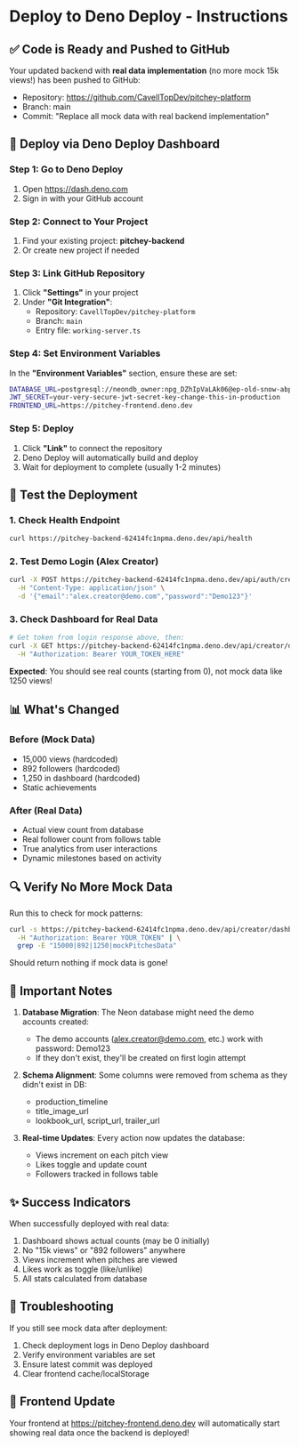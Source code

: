 # Deploy to Deno Deploy - Instructions

## ✅ Code is Ready and Pushed to GitHub

Your updated backend with **real data implementation** (no more mock 15k views!) has been pushed to GitHub:
- Repository: https://github.com/CavellTopDev/pitchey-platform
- Branch: main
- Commit: "Replace all mock data with real backend implementation"

## 🚀 Deploy via Deno Deploy Dashboard

### Step 1: Go to Deno Deploy
1. Open https://dash.deno.com
2. Sign in with your GitHub account

### Step 2: Connect to Your Project
1. Find your existing project: **pitchey-backend**
2. Or create new project if needed

### Step 3: Link GitHub Repository
1. Click **"Settings"** in your project
2. Under **"Git Integration"**:
   - Repository: `CavellTopDev/pitchey-platform`
   - Branch: `main`
   - Entry file: `working-server.ts`

### Step 4: Set Environment Variables
In the **"Environment Variables"** section, ensure these are set:

```bash
DATABASE_URL=postgresql://neondb_owner:npg_DZhIpVaLAk06@ep-old-snow-abpr94lc-pooler.eu-west-2.aws.neon.tech/neondb?sslmode=require
JWT_SECRET=your-very-secure-jwt-secret-key-change-this-in-production
FRONTEND_URL=https://pitchey-frontend.deno.dev
```

### Step 5: Deploy
1. Click **"Link"** to connect the repository
2. Deno Deploy will automatically build and deploy
3. Wait for deployment to complete (usually 1-2 minutes)

## 🧪 Test the Deployment

### 1. Check Health Endpoint
```bash
curl https://pitchey-backend-62414fc1npma.deno.dev/api/health
```

### 2. Test Demo Login (Alex Creator)
```bash
curl -X POST https://pitchey-backend-62414fc1npma.deno.dev/api/auth/creator/login \
  -H "Content-Type: application/json" \
  -d '{"email":"alex.creator@demo.com","password":"Demo123"}'
```

### 3. Check Dashboard for Real Data
```bash
# Get token from login response above, then:
curl -X GET https://pitchey-backend-62414fc1npma.deno.dev/api/creator/dashboard \
  -H "Authorization: Bearer YOUR_TOKEN_HERE"
```

**Expected**: You should see real counts (starting from 0), not mock data like 1250 views!

## 📊 What's Changed

### Before (Mock Data)
- 15,000 views (hardcoded)
- 892 followers (hardcoded)
- 1,250 in dashboard (hardcoded)
- Static achievements

### After (Real Data)
- Actual view count from database
- Real follower count from follows table
- True analytics from user interactions
- Dynamic milestones based on activity

## 🔍 Verify No More Mock Data

Run this to check for mock patterns:
```bash
curl -s https://pitchey-backend-62414fc1npma.deno.dev/api/creator/dashboard \
  -H "Authorization: Bearer YOUR_TOKEN" | \
  grep -E "15000|892|1250|mockPitchesData"
```

Should return nothing if mock data is gone!

## 🎯 Important Notes

1. **Database Migration**: The Neon database might need the demo accounts created:
   - The demo accounts (alex.creator@demo.com, etc.) work with password: Demo123
   - If they don't exist, they'll be created on first login attempt

2. **Schema Alignment**: Some columns were removed from schema as they didn't exist in DB:
   - production_timeline
   - title_image_url  
   - lookbook_url, script_url, trailer_url

3. **Real-time Updates**: Every action now updates the database:
   - Views increment on each pitch view
   - Likes toggle and update count
   - Followers tracked in follows table

## ✨ Success Indicators

When successfully deployed with real data:
1. Dashboard shows actual counts (may be 0 initially)
2. No "15k views" or "892 followers" anywhere
3. Views increment when pitches are viewed
4. Likes work as toggle (like/unlike)
5. All stats calculated from database

## 🐛 Troubleshooting

If you still see mock data after deployment:
1. Check deployment logs in Deno Deploy dashboard
2. Verify environment variables are set
3. Ensure latest commit was deployed
4. Clear frontend cache/localStorage

## 📱 Frontend Update

Your frontend at https://pitchey-frontend.deno.dev will automatically start showing real data once the backend is deployed!